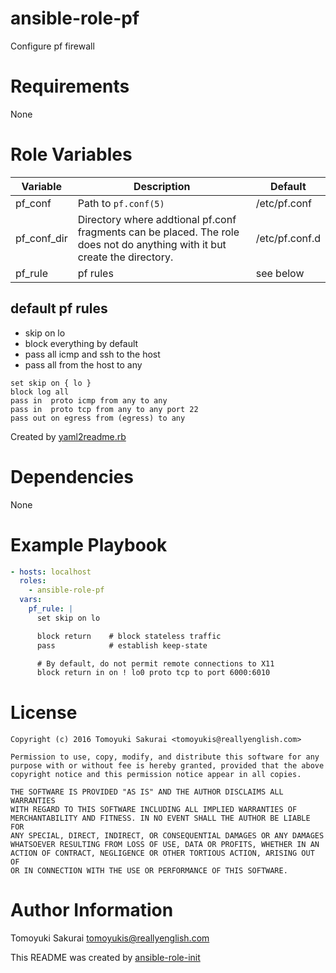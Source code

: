 # ansible-role-pf

Configure pf firewall

# Requirements

None

# Role Variables

| Variable | Description | Default |
|----------|-------------|---------|
| pf\_conf | Path to `pf.conf(5)` | /etc/pf.conf |
| pf\_conf\_dir | Directory where addtional pf.conf fragments can be placed. The role does not do anything with it but create the directory. | /etc/pf.conf.d |
| pf\_rule | pf rules | see below |

## default pf rules

* skip on lo
* block everything by default
* pass all icmp and ssh to the host
* pass all from the host to any

```
set skip on { lo }
block log all
pass in  proto icmp from any to any
pass in  proto tcp from any to any port 22
pass out on egress from (egress) to any
```

Created by [yaml2readme.rb](https://gist.github.com/trombik/b2df709657c08d845b1d3b3916e592d3)

# Dependencies

None

# Example Playbook

```yaml
- hosts: localhost
  roles:
    - ansible-role-pf
  vars:
    pf_rule: |
      set skip on lo

      block return    # block stateless traffic
      pass            # establish keep-state

      # By default, do not permit remote connections to X11
      block return in on ! lo0 proto tcp to port 6000:6010
```

# License

```
Copyright (c) 2016 Tomoyuki Sakurai <tomoyukis@reallyenglish.com>

Permission to use, copy, modify, and distribute this software for any
purpose with or without fee is hereby granted, provided that the above
copyright notice and this permission notice appear in all copies.

THE SOFTWARE IS PROVIDED "AS IS" AND THE AUTHOR DISCLAIMS ALL WARRANTIES
WITH REGARD TO THIS SOFTWARE INCLUDING ALL IMPLIED WARRANTIES OF
MERCHANTABILITY AND FITNESS. IN NO EVENT SHALL THE AUTHOR BE LIABLE FOR
ANY SPECIAL, DIRECT, INDIRECT, OR CONSEQUENTIAL DAMAGES OR ANY DAMAGES
WHATSOEVER RESULTING FROM LOSS OF USE, DATA OR PROFITS, WHETHER IN AN
ACTION OF CONTRACT, NEGLIGENCE OR OTHER TORTIOUS ACTION, ARISING OUT OF
OR IN CONNECTION WITH THE USE OR PERFORMANCE OF THIS SOFTWARE.
```

# Author Information

Tomoyuki Sakurai <tomoyukis@reallyenglish.com>

This README was created by [ansible-role-init](https://gist.github.com/trombik/d01e280f02c78618429e334d8e4995c0)
